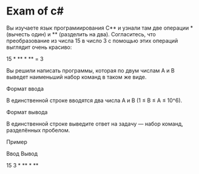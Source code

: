 # Exam of c#
Вы изучаете язык програмиирования C** и узнали там две операции * (вычесть один) и ** (разделить на два). Согласитесь, что преобразование из числа 15 в число 3 с помощью этих операций выглядит очень красиво:

15 * ** * ** = 3

Вы решили написать программы, которая по двум числам A и B выведет наименьший набор команд в таком же виде.

Формат ввода

В единственной строке вводятся два числа A и B (1 ≤ B ≤ A ≤ 10^6).

Формат вывода

В единственной строке выведите ответ на задачу — набор команд, разделённых пробелом.

Пример

Ввод           Вывод

15 3             * ** * **